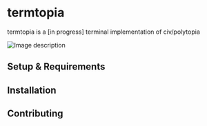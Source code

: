 # termtopia 

termtopia is a [in progress] terminal implementation of civ/polytopia

![Image description](https://github.com/spetca/termtopia/blob/master/term.png)

## Setup & Requirements

## Installation

## Contributing
